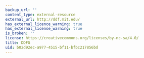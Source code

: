 ```yaml
---
backup_url: ''
content_type: external-resource
external_url: http://ddf.mit.edu/
has_external_licence_warning: true
has_external_license_warning: true
is_broken: ''
license: https://creativecommons.org/licenses/by-nc-sa/4.0/
title: DDFG
uid: b02d92ec-a977-4515-bf11-bfbc217856bd
---
```

